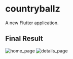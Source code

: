 # countryballz

A new Flutter application.

## Final Result
![home_page]([url=https://ibb.co/zXwx9v4][img]https://i.ibb.co/wS1gGmz/sc1.jpg[/img][/url])
![details_page]([url=https://ibb.co/VYdJ7HC][img]https://i.ibb.co/8gJNWzx/sc2.jpg[/img][/url])

